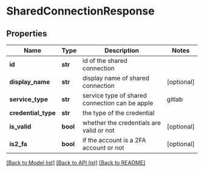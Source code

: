 # SharedConnectionResponse

## Properties
Name | Type | Description | Notes
------------ | ------------- | ------------- | -------------
**id** | **str** | id of the shared connection | 
**display_name** | **str** | display name of shared connection | [optional] 
**service_type** | **str** | service type of shared connection can be apple|gitlab|googleplay|jira | 
**credential_type** | **str** | the type of the credential | 
**is_valid** | **bool** | whether the credentials are valid or not | [optional] 
**is2_fa** | **bool** | if the account is a 2FA account or not | [optional] 

[[Back to Model list]](../README.md#documentation-for-models) [[Back to API list]](../README.md#documentation-for-api-endpoints) [[Back to README]](../README.md)

